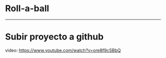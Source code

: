 # Roll-a-ball
--------
# Subir proyecto a github

video: https://www.youtube.com/watch?v=ore8f9cSBbQ
